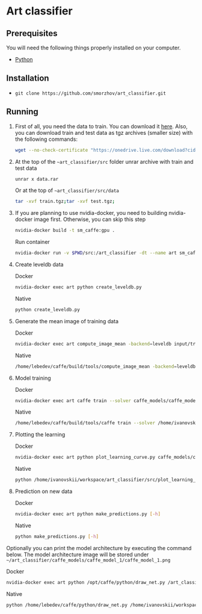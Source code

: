 # Art classifier

## Prerequisites

You will need the following things properly installed on your computer.

* [Python](https://www.python.org/)

## Installation

* `git clone https://github.com/smorzhov/art_classifier.git`

## Running

1. First of all, you need the data to train. You can download it [here](https://drive.google.com/file/d/1uSz9xfYQD3VSN17wlxdGZ6yDpO5uWz6A/view?usp=sharing). Also, you can download train and test data as tgz archives (smaller size) with the following commands:
    ```bash
    wget --no-check-certificate "https://onedrive.live.com/download?cid=9B1DCE6B8AAEBBAB&resid=9B1DCE6B8AAEBBAB%211094&authkey=ALTTp6IUBu8v4v4" -O test.tgz;wget --no-check-certificate "https://onedrive.live.com/download?cid=9B1DCE6B8AAEBBAB&resid=9B1DCE6B8AAEBBAB%211095&authkey=ACicffxzKxa9D1U" -O train.tgz;
    ```
2. At the top of the `~art_classifier/src` folder unrar archive with train and test data
    ```bash
    unrar x data.rar
    ```
    Or at the top of `~art_classifier/src/data`
    ```bash
    tar -xvf train.tgz;tar -xvf test.tgz;
    ```
3. If you are planning to use nvidia-docker, you need to building nvidia-docker image first. Otherwise, you can skip this step
    ```bash
    nvidia-docker build -t sm_caffe:gpu .
    ```
    Run container
    ```bash
    nvidia-docker run -v $PWD/src:/art_classifier -dt --name art sm_caffe:gpu /bin/bash
    ```
5. Create leveldb data

    Docker
    ```bash
    nvidia-docker exec art python create_leveldb.py
    ```
    Native
    ```bash
    python create_leveldb.py
    ```
6. Generate the mean image of training data

    Docker
    ```bash
    nvidia-docker exec art compute_image_mean -backend=leveldb input/train_leveldb input/mean.binaryproto
    ```
    Native
    ```bash
    /home/lebedev/caffe/build/tools/compute_image_mean -backend=leveldb /home/ivanovskii/workspace/art_classifier/src/input/train_leveldb /home/ivanovskii/workspace/art_classifier/src/input/mean.binaryproto
    ```
7. Model training

    Docker
    ```bash
    nvidia-docker exec art caffe train --solver caffe_models/caffe_model_1/solver_1.prototxt 2>&1 | tee caffe_models/caffe_model_1/model_1_train.log
    ```
    Native
    ```bash
    /home/lebedev/caffe/build/tools/caffe train --solver /home/ivanovskii/workspace/art_classifier/src/caffe_models/caffe_model_1/solver_1.prototxt 2>&1 | tee /home/ivanovskii/workspace/art_classifier/src/caffe_models/caffe_model_1/model_1_train.log
    ```
8. Plotting the learning 

    Docker
    ```bash
    nvidia-docker exec art python plot_learning_curve.py caffe_models/caffe_model_1/model_1_train.log caffe_models/caffe_model_1/caffe_model_1_learning_curve.png
    ```
    Native
    ```bash
    python /home/ivanovskii/workspace/art_classifier/src/plot_learning_curve.py /home/ivanovskii/workspace/art_classifier/src/caffe_models/caffe_model_1/model_1_train.log /home/ivanovskii/workspace/art_classifier/src/caffe_models/caffe_model_1/caffe_model_1_learning_curve.png
    ```
9. Prediction on new data

    Docker
    ```bash
    nvidia-docker exec art python make_predictions.py [-h]
    ```
    Native
    ```bash
    python make_predictions.py [-h]
    ```

Optionally you can print the model architecture by executing the command below. The model architecture image will be stored under `~/art_classifier/caffe_models/caffe_model_1/caffe_model_1.png` 

Docker
```bash
nvidia-docker exec art python /opt/caffe/python/draw_net.py /art_classifier/caffe_models/caffe_model_1/caffenet_train_val_1.prototxt /art_classifier/caffe_models/caffe_model_1/caffe_model_1.png
``` 
Native
```bash
python /home/lebedev/caffe/python/draw_net.py /home/ivanovskii/workspace/art_classifier/src/caffe_models/caffe_model_1/caffenet_train_val_1.prototxt /home/ivanovskii/workspace/art_classifier/src/caffe_models/caffe_model_1/caffe_model_1.png
```
